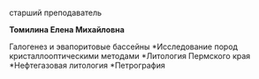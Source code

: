 старший преподаватель



**Томилина Елена Михайловна**

Галогенез и эвапоритовые бассейны
	*Исследование пород кристаллооптическими методами
	*Литология Пермского края
	*Нефтегазовая литология
	*Петрография